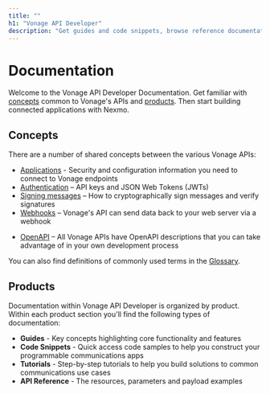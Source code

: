 ```yaml
---
title: ""
h1: "Vonage API Developer"
description: "Get guides and code snippets, browse reference documentation, and more to develop connected applications with Vonage APIs and SDKs."
---
```


# Documentation

Welcome to the Vonage API Developer Documentation. Get familiar with [concepts](#concepts) common to Vonage's APIs and [products](#products). Then start building connected applications with Nexmo.

## Concepts

There are a number of shared concepts between the various Vonage APIs:

- [Applications](/concepts/guides/applications) - Security and configuration information you need to connect to Vonage endpoints
- [Authentication](/concepts/guides/authentication) – API keys and JSON Web Tokens (JWTs)
- [Signing messages](/concepts/guides/signing-messages) – How to cryptographically sign messages and verify signatures
- [Webhooks](/concepts/guides/webhooks) – Vonage's API can send data back to your web server via a webhook
* [OpenAPI](/concepts/guides/openapi) – All Vonage APIs have OpenAPI descriptions that you can take advantage of in your own development process

You can also find definitions of commonly used terms in the [Glossary](/concepts/guides/glossary).

## Products

Documentation within Vonage API Developer is organized by product. Within each product section you'll find the following types of documentation:

- **Guides** - Key concepts highlighting core functionality and features
- **Code Snippets** - Quick access code samples to help you construct your programmable communications apps
- **Tutorials** - Step-by-step tutorials to help you build solutions to common communications use cases
- **API Reference** - The resources, parameters and payload examples
